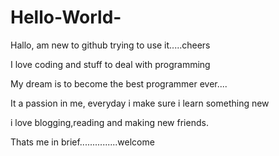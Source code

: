 # Hello-World-
Hallo, am new to github trying to use it.....cheers

I love coding and stuff to deal with programming

My dream is to become the best programmer ever....

It a passion in me, everyday i make sure i learn something new

i love blogging,reading and making new friends.

Thats me in brief...............welcome
